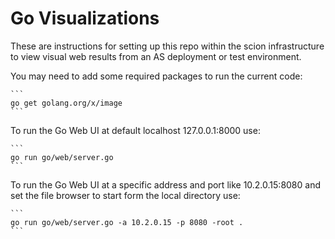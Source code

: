 # Go Visualizations

These are instructions for setting up this repo within the scion infrastructure to view visual web results from an AS deployment or test environment.

You may need to add some required packages to run the current code:

    ```
    go get golang.org/x/image
    ```

To run the Go Web UI at default localhost 127.0.0.1:8000 use:

    ```
    go run go/web/server.go
    ```

To run the Go Web UI at a specific address and port like 10.2.0.15:8080 and set the file browser to start form the local directory use:

    ```
    go run go/web/server.go -a 10.2.0.15 -p 8080 -root .
    ```

